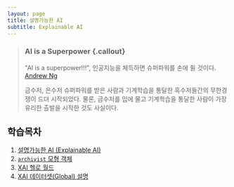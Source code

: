 ```yaml
---
layout: page
title: 설명가능한 AI
subtitle: Explainable AI
---
```


> ### AI is a Superpower {.callout}
>
> "AI is a superpower!!!", 인공지능을 체득하면 슈퍼파워를 손에 쥘 것이다. [Andrew Ng](https://twitter.com/andrewyng/status/728986380638916609)
>
> 금수저, 은수저 슈퍼파워를 받은 사람과 기계학습을 통달한 흑수저들간의 무한경쟁이 드뎌 시작되었다. 물론, 
> 금수저를 입에 물고 기계학습을 통달한 사람이 가장 유리한 출발을 시작한 것도 사실이다.

## 학습목차 

1. [설명가능한 AI (Explainable AI)](xai.html)
1. [`archivist` 모형 객체](xai-archivist.html)
1. [XAI 헬로 월드](xai-hello-world.html)
1. [XAI 데이터셋(Global) 설명](xai-global-explanation.html)